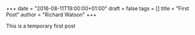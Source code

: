 +++
date = "2016-08-11T19:00:00+01:00"
draft = false
tags = []
title = "First Post"
author = "Richard Watson"
+++

This is a temporary first post